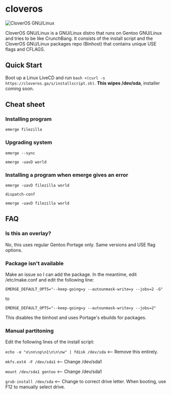 # cloveros
![CloverOS GNU/Linux](https://raw.githubusercontent.com/chiru-no/cloveros/master/logo.png "CloverOS GNU/Linux")

CloverOS GNU/Linux is a GNU/Linux distro that runs on Gentoo GNU/Linux and tries to be like CrunchBang. It consists of the install script and the CloverOS GNU/Linux packages repo (Binhost) that contains unique USE flags and CFLAGS.

## Quick Start
Boot up a Linux LiveCD and run `bash <(curl -s https://cloveros.ga/s/installscript.sh)`. **This wipes /dev/sda**, installer coming soon.

## Cheat sheet

### Installing program
`emerge filezilla`

### Upgrading system
`emerge --sync`

`emerge -uavD world`

### Installing a program when emerge gives an error
`emerge -uavD filezilla world`

`dispatch-conf`

`emerge -uavD filezilla world`

## FAQ

### Is this an overlay?
No, this uses regular Gentoo Portage only. Same versions and USE flag options.

### Package isn't available
Make an issue so I can add the package. In the meantime, edit /etc/make.conf and edit the following line:

`EMERGE_DEFAULT_OPTS="--keep-going=y --autounmask-write=y --jobs=2 -G"`

to

`EMERGE_DEFAULT_OPTS="--keep-going=y --autounmask-write=y --jobs=2"`

This disables the binhost and uses Portage's ebuilds for packages.

### Manual partitoning
Edit the following lines of the install script:

`echo -e "o\nn\np\n1\n\n\nw" | fdisk /dev/sda` <-- Remove this entirely.

`mkfs.ext4 -F /dev/sda1` <-- Change /dev/sda1

`mount /dev/sda1 gentoo` <-- Change /dev/sda1

`grub-install /dev/sda` <-- Change to correct drive letter. When booting, use F12 to manually select drive.
